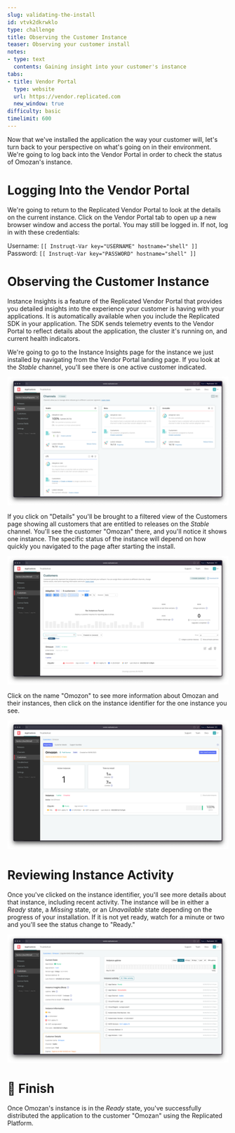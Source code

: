 ```yaml
---
slug: validating-the-install
id: vtvk2dkrwklo
type: challenge
title: Observing the Customer Instance
teaser: Observing your customer install
notes:
- type: text
  contents: Gaining insight into your customer's instance
tabs:
- title: Vendor Portal
  type: website
  url: https://vendor.replicated.com
  new_window: true
difficulty: basic
timelimit: 600
---
```


Now that we've installed the application the way your customer
will, let's turn back to your perspective on what's going on
in their environment. We're going to log back into the Vendor
Portal in order to check the status of Omozan's instance.

Logging Into the Vendor Portal
==============================

We're going to return to the Replicated Vendor Portal to look
at the details on the current instance. Click on the Vendor
Portal tab to open up a new browser window and access the
portal. You may still be logged in. If not, log in with these
credentials:

Username: `[[ Instruqt-Var key="USERNAME" hostname="shell" ]]`<br/>
Password: `[[ Instruqt-Var key="PASSWORD" hostname="shell" ]]`

Observing the Customer Instance
===============================

Instance Insights is a feature of the Replicated Vendor Portal
that provides you detailed insights into the experience your
customer is having with your applications. It is automatically
available when you include the Replicated SDK in your application.
The SDK sends telemetry events to the Vendor Portal to reflect
details about the application, the cluster it's running on, and
current health indicators.

We're going to go to the Instance Insights page for the instance we
just installed by navigating from the Vendor Portal landing page.
If you look at the _Stable_ channel, you'll see there is one
active customer indicated.

![Active Customer in Stable Channel](../assets/active-customer-in-channel.png)

If you click on "Details" you'll be brought to a filtered view of
the Customers page showing all customers that are entitled to releases
on the _Stable_ channel. You'll see the customer "Omozan" there, and
you'll notice it shows one instance. The specific status of the
instance will depend on how quickly you navigated to the page after
starting the install.

![Stable Channel Customer List](../assets/stable-channel-customers.png)

Click on the name "Omozon" to see more information about Omozan
and their instances, then click on the instance identifier
for the one instance you see.

![Omozan Customer Page](../assets/omozan-customer-page.png)

Reviewing Instance Activity
===========================

Once you've clicked on the instance identifier, you'll see more
details about that instance, including recent activity. The instance
will be in either a _Ready_ state, a _Missing_ state, or an
_Unavailable_ state depending on the progress of your installation.
If it is not yet ready, watch for a minute or two and
you'll see the status change to "Ready."

![Customer Instance Details](../assets/instance-details.png)

🏁 Finish
=========

Once Omozan's instance is in the _Ready_ state, you've successfully
distributed the application to the customer "Omozan" using the
Replicated Platform.
